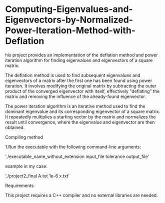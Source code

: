 # Computing-Eigenvalues-and-Eigenvectors-by-Normalized-Power-Iteration-Method-with-Deflation

his project provides an implementation of the deflation method and power iteration algorithm for finding eigenvalues and eigenvectors of a square matrix.

The deflation method is used to find subsequent eigenvalues and eigenvectors of a matrix after the first one has been found using power iteration. It involves modifying the original matrix by subtracting the outer product of the converged eigenvector with itself, effectively "deflating" the matrix and removing the influence of the already-found eigenvector.

The power iteration algorithm is an iterative method used to find the dominant eigenvalue and its corresponding eigenvector of a square matrix. It repeatedly multiplies a starting vector by the matrix and normalizes the result until convergence, where the eigenvalue and eigenvector are then obtained.

Compiling method

1.Run the executable with the following command-line arguments:

'./executable_name_without_extension input_file tolerance output_file'


example in my case:

'./project2_final A.txt 1e-6 x.txt'


Requirements

This project requires a C++ compiler and no external libraries are needed.
